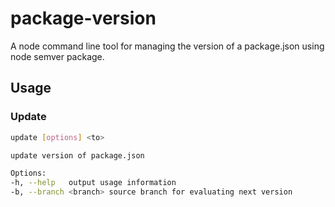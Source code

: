 # package-version
A node command line tool for managing the version of a package.json using node semver package.

## Usage 
### Update
```bash
update [options] <to>

update version of package.json

Options:
-h, --help   output usage information
-b, --branch <branch> source branch for evaluating next version
```
